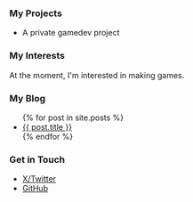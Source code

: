 ### My Projects
<ul>
<li>A private gamedev project</li>
</ul>

### My Interests
At the moment, I'm interested in making games.

### My Blog
<ul>
{% for post in site.posts %}
<li>
<a href="{{ post.url }}">{{ post.title }}</a>
</li>
{% endfor %}
</ul>

### Get in Touch
<ul>
<li><a href="https://twitter.com/{{ site.x_username }}">X/Twitter</a></li>
<li><a href="https://github.com/{{ site.github_username }}">GitHub</a></li>
</ul>
